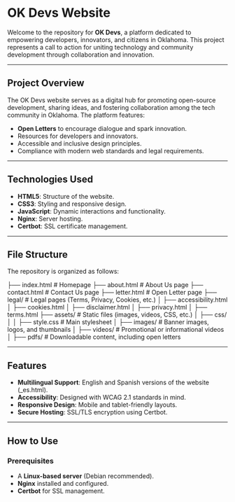 # OK Devs Website

Welcome to the repository for **OK Devs**, a platform dedicated to empowering developers, innovators, and citizens in Oklahoma. This project represents a call to action for uniting technology and community development through collaboration and innovation.

---

## Project Overview

The OK Devs website serves as a digital hub for promoting open-source development, sharing ideas, and fostering collaboration among the tech community in Oklahoma. The platform features:

- **Open Letters** to encourage dialogue and spark innovation.
- Resources for developers and innovators.
- Accessible and inclusive design principles.
- Compliance with modern web standards and legal requirements.

---

## Technologies Used

- **HTML5**: Structure of the website.
- **CSS3**: Styling and responsive design.
- **JavaScript**: Dynamic interactions and functionality.
- **Nginx**: Server hosting.
- **Certbot**: SSL certificate management.

---

## File Structure

The repository is organized as follows:

├── index.html          # Homepage ├── about.html          # About Us page ├── contact.html        # Contact Us page ├── letter.html         # Open Letter page ├── legal/              # Legal pages (Terms, Privacy, Cookies, etc.) │   ├── accessibility.html │   ├── cookies.html │   ├── disclaimer.html │   ├── privacy.html │   ├── terms.html ├── assets/             # Static files (images, videos, CSS, etc.) │   ├── css/ │   │   ├── style.css   # Main stylesheet │   ├── images/         # Banner images, logos, and thumbnails │   ├── videos/         # Promotional or informational videos │   ├── pdfs/           # Downloadable content, including open letters

---

## Features

- **Multilingual Support**: English and Spanish versions of the website (_es.html).
- **Accessibility**: Designed with WCAG 2.1 standards in mind.
- **Responsive Design**: Mobile and tablet-friendly layouts.
- **Secure Hosting**: SSL/TLS encryption using Certbot.

---

## How to Use

### Prerequisites
- A **Linux-based server** (Debian recommended).
- **Nginx** installed and configured.
- **Certbot** for SSL management.
